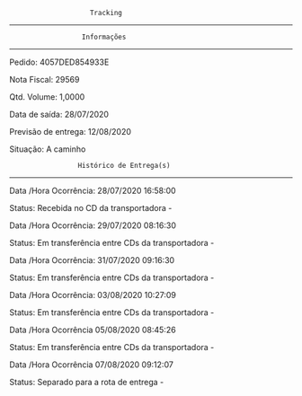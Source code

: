                         Tracking 
-------------------------------------------------------------
                      Informações
-------------------------------------------------------------
Pedido: 4057DED854933E 

Nota Fiscal: 29569

Qtd. Volume: 1,0000

Data de saída: 28/07/2020

Previsão de entrega: 12/08/2020  

Situação: A caminho

                     Histórico de Entrega(s)
-------------------------------------------------------------
Data /Hora Ocorrência: 28/07/2020 16:58:00

Status: Recebida no CD da transportadora -

Data /Hora Ocorrência: 29/07/2020 08:16:30

Status: Em transferência entre CDs da transportadora -

Data /Hora Ocorrência: 31/07/2020 09:16:30

Status: Em transferência entre CDs da transportadora - 

Data /Hora Ocorrência: 03/08/2020 10:27:09

Status: Em transferência entre CDs da transportadora - 

Data /Hora Ocorrência 05/08/2020 08:45:26

Status: Em transferência entre CDs da transportadora -

Data /Hora Ocorrência	07/08/2020 09:12:07

Status:	Separado para a rota de entrega -

